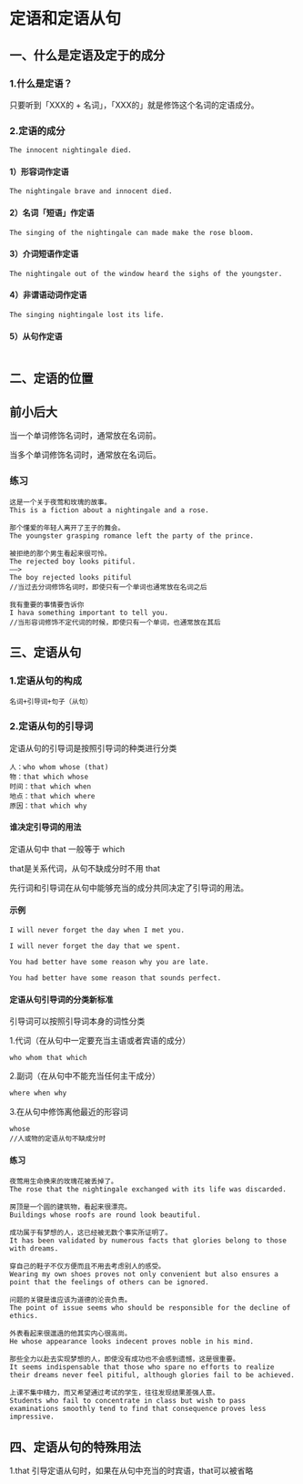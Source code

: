 # 定语和定语从句

## 一、什么是定语及定于的成分

### 1.什么是定语？

只要听到「XXX的 + 名词」，「XXX的」就是修饰这个名词的定语成分。 

### 2.定语的成分

```
The innocent nightingale died.
```

#### 1）形容词作定语

```
The nightingale brave and innocent died.
```

####  2）名词「短语」作定语

```
The singing of the nightingale can made make the rose bloom.
```

#### 3）介词短语作定语

```
The nightingale out of the window heard the sighs of the youngster.
```

#### 4）非谓语动词作定语

```
The singing nightingale lost its life.
```

#### 5）从句作定语

```

```

## 二、定语的位置

## 前小后大

当一个单词修饰名词时，通常放在名词前。

当多个单词修饰名词时，通常放在名词后。

### 练习

```
这是一个关于夜莺和玫瑰的故事。
This is a fiction about a nightingale and a rose.

那个懂爱的年轻人离开了王子的舞会。
The youngster grasping romance left the party of the prince.

被拒绝的那个男生看起来很可怜。
The rejected boy looks pitiful.  
——>
The boy rejected looks pitiful
//当过去分词修饰名词时，即使只有一个单词也通常放在名词之后

我有重要的事情要告诉你
I hava something important to tell you.
//当形容词修饰不定代词的时候，即使只有一个单词，也通常放在其后
```

## 三、定语从句

### 1.定语从句的构成

```
名词+引导词+句子（从句）
```

### 2.定语从句的引导词

定语从句的引导词是按照引导词的种类进行分类

```
人：who whom whose (that)
物：that which whose
时间：that which when
地点：that which where
原因：that which why
```

#### 谁决定引导词的用法

定语从句中 that 一般等于 which

that是关系代词，从句不缺成分时不用 that

先行词和引导词在从句中能够充当的成分共同决定了引导词的用法。

#### 示例

```
I will never forget the day when I met you.

I will never forget the day that we spent.

You had better have some reason why you are late.

You had better have some reason that sounds perfect.
```

#### 定语从句引导词的分类新标准

引导词可以按照引导词本身的词性分类

1.代词（在从句中一定要充当主语或者宾语的成分）

```
who whom that which
```

2.副词（在从句中不能充当任何主干成分）

```c#
where when why
```

3.在从句中修饰离他最近的形容词

```
whose
//人或物的定语从句不缺成分时
```

####  练习

```
夜莺用生命换来的玫瑰花被丢掉了。
The rose that the nightingale exchanged with its life was discarded. 

房顶是一个圆的建筑物，看起来很漂亮。
Buildings whose roofs are round look beautiful.

成功属于有梦想的人，这已经被无数个事实所证明了。
It has been validated by numerous facts that glories belong to those with dreams.

穿自己的鞋子不仅方便而且不用去考虑别人的感受。
Wearing my own shoes proves not only convenient but also ensures a point that the feelings of others can be ignored. 

问题的关键是谁应该为道德的沦丧负责。
The point of issue seems who should be responsible for the decline of ethics.

外表看起来很邋遢的他其实内心很高尚。
He whose appearance looks indecent proves noble in his mind.

那些全力以赴去实现梦想的人，即使没有成功也不会感到遗憾，这是很重要。
It seems indispensable that those who spare no efforts to realize their dreams never feel pitiful, although glories fail to be achieved.

上课不集中精力，而又希望通过考试的学生，往往发现结果差强人意。
Students who fail to concentrate in class but wish to pass examinations smoothly tend to find that consequence proves less impressive. 
```

## 四、定语从句的特殊用法

1.that 引导定语从句时，如果在从句中充当的时宾语，that可以被省略

